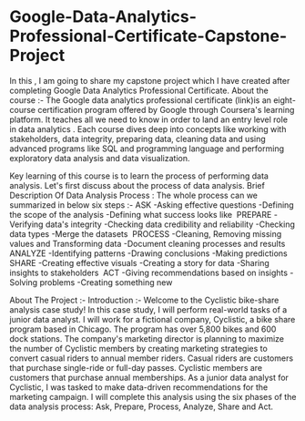 # Google-Data-Analytics-Professional-Certificate-Capstone-Project
In this , I am going to share my capstone project which I have created after completing Google Data Analytics Professional Certificate.
About the course :- The Google data analytics professional certificate (link)is an eight-course certification program offered by Google through Coursera's learning 
platform. It teaches all we need to know in order to land an entry level role in data analytics . Each course dives deep into concepts like working with stakeholders, 
data integrity, preparing data, cleaning data and using advanced programs like SQL and programming language and performing exploratory data analysis and data visualization.

Key learning of this course is to learn the process of performing data analysis. Let's first discuss about the process of data analysis.
Brief Description Of Data Analysis Process :
The whole process can we summarized in below six steps :-
ASK -Asking effective questions -Defining the scope of the analysis -Defining what success looks like 
PREPARE -Verifying data's integrity -Checking data credibility and reliability -Checking data types -Merge the datasets 
PROCESS -Cleaning, Removing missing values and Transforming data -Document cleaning processes and results 
ANALYZE -Identifying patterns -Drawing conclusions -Making predictions
SHARE -Creating effective visuals -Creating a story for data -Sharing insights to stakeholders 
ACT -Giving recommendations based on insights -Solving problems -Creating something new

About The Project :-
Introduction :- Welcome to the Cyclistic bike-share analysis case study! In this case study, I will perform real-world tasks of a junior data analyst. 
I will work for a fictional company, Cyclistic, a bike share program based in Chicago. The program has over 5,800 bikes and 600 dock stations.
The company's marketing director is planning to maximize the number of Cyclistic members by creating marketing strategies to convert casual riders to annual member 
riders. Casual riders are customers that purchase single-ride or full-day passes. Cyclistic members are customers that purchase annual memberships. 
As a junior data analyst for Cyclistic, I was tasked to make data-driven recommendations for the marketing campaign. 
I will complete this analysis using the six phases of the data analysis process: Ask, Prepare, Process, Analyze, Share and Act.
